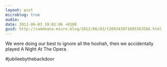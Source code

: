 ```yaml
---
layout: post
microblog: true
audio: 
date: 2012-06-03 19:01:06 +0100
guid: http://samdeane.micro.blog/2012/06/03/t209343971095363584.html
---
```

We were doing our best to ignore all the hoohah, then we accidentally played A Night At The Opera.

#jubileebythebackdoor
